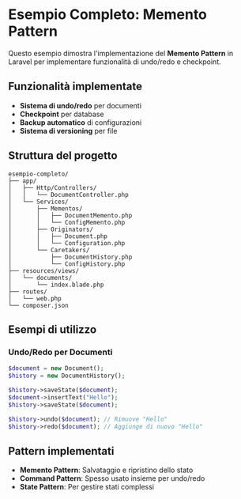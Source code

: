 # Esempio Completo: Memento Pattern

Questo esempio dimostra l'implementazione del **Memento Pattern** in Laravel per implementare funzionalità di undo/redo e checkpoint.

## Funzionalità implementate

- **Sistema di undo/redo** per documenti
- **Checkpoint** per database
- **Backup automatico** di configurazioni
- **Sistema di versioning** per file

## Struttura del progetto

```
esempio-completo/
├── app/
│   ├── Http/Controllers/
│   │   └── DocumentController.php
│   └── Services/
│       ├── Mementos/
│       │   ├── DocumentMemento.php
│       │   └── ConfigMemento.php
│       ├── Originators/
│       │   ├── Document.php
│       │   └── Configuration.php
│       └── Caretakers/
│           ├── DocumentHistory.php
│           └── ConfigHistory.php
├── resources/views/
│   └── documents/
│       └── index.blade.php
├── routes/
│   └── web.php
└── composer.json
```

## Esempi di utilizzo

### Undo/Redo per Documenti
```php
$document = new Document();
$history = new DocumentHistory();

$history->saveState($document);
$document->insertText("Hello");
$history->saveState($document);

$history->undo($document); // Rimuove "Hello"
$history->redo($document); // Aggiunge di nuovo "Hello"
```

## Pattern implementati

- **Memento Pattern**: Salvataggio e ripristino dello stato
- **Command Pattern**: Spesso usato insieme per undo/redo
- **State Pattern**: Per gestire stati complessi
